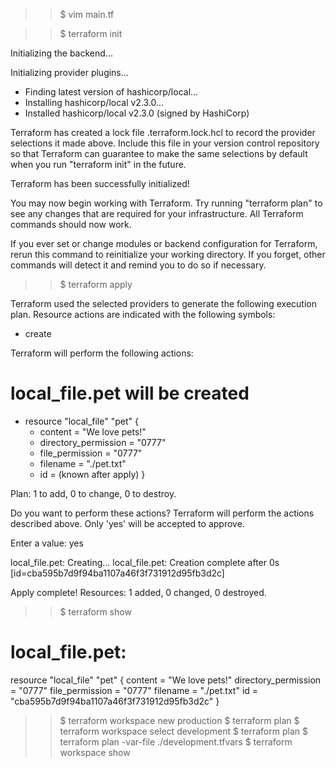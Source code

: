 
>> $ vim main.tf


>> $ terraform init


Initializing the backend...

Initializing provider plugins...
- Finding latest version of hashicorp/local...
- Installing hashicorp/local v2.3.0...
- Installed hashicorp/local v2.3.0 (signed by HashiCorp)

Terraform has created a lock file .terraform.lock.hcl to record the provider
selections it made above. Include this file in your version control repository
so that Terraform can guarantee to make the same selections by default when
you run "terraform init" in the future.

Terraform has been successfully initialized!

You may now begin working with Terraform. Try running "terraform plan" to see
any changes that are required for your infrastructure. All Terraform commands
should now work.

If you ever set or change modules or backend configuration for Terraform,
rerun this command to reinitialize your working directory. If you forget, other
commands will detect it and remind you to do so if necessary.





>> $ terraform apply


Terraform used the selected providers to generate the following execution plan. Resource
actions are indicated with the following symbols:
  + create

Terraform will perform the following actions:

  # local_file.pet will be created
  + resource "local_file" "pet" {
      + content              = "We love pets!"
      + directory_permission = "0777"
      + file_permission      = "0777"
      + filename             = "./pet.txt"
      + id                   = (known after apply)
    }

Plan: 1 to add, 0 to change, 0 to destroy.

Do you want to perform these actions?
  Terraform will perform the actions described above.
  Only 'yes' will be accepted to approve.

  Enter a value: yes

local_file.pet: Creating...
local_file.pet: Creation complete after 0s [id=cba595b7d9f94ba1107a46f3f731912d95fb3d2c]

Apply complete! Resources: 1 added, 0 changed, 0 destroyed.

>> $ terraform show

# local_file.pet:
resource "local_file" "pet" {
    content              = "We love pets!"
    directory_permission = "0777"
    file_permission      = "0777"
    filename             = "./pet.txt"
    id                   = "cba595b7d9f94ba1107a46f3f731912d95fb3d2c"
}






 >> $ terraform workspace new production
 >> $ terraform plan
 >> $ terraform workspace select development
 >> $ terraform plan
 >> $ terraform plan -var-file ./development.tfvars 
 >> $ terraform workspace show

